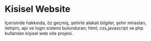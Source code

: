 # Kisisel Website
 İçerisinde hakkında, öz geçmiş, şehirle alakalı bilgiler, şehir mirasları, iletişim, api ve login sistemi bulunduran; html, css,javascript ve php kullanılan kişisel web site projesi.
